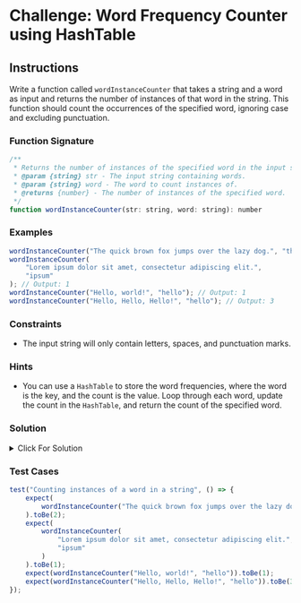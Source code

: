 # Challenge: Word Frequency Counter using HashTable

## Instructions

Write a function called `wordInstanceCounter` that takes a string and a word as input and returns the number of instances of that word in the string. This function should count the occurrences of the specified word, ignoring case and excluding punctuation.

### Function Signature

```js
/**
 * Returns the number of instances of the specified word in the input string.
 * @param {string} str - The input string containing words.
 * @param {string} word - The word to count instances of.
 * @returns {number} - The number of instances of the specified word.
 */
function wordInstanceCounter(str: string, word: string): number
```

### Examples

```js
wordInstanceCounter("The quick brown fox jumps over the lazy dog.", "the"); // Output: 2
wordInstanceCounter(
	"Lorem ipsum dolor sit amet, consectetur adipiscing elit.",
	"ipsum"
); // Output: 1
wordInstanceCounter("Hello, world!", "hello"); // Output: 1
wordInstanceCounter("Hello, Hello, Hello!", "hello"); // Output: 3
```

### Constraints

- The input string will only contain letters, spaces, and punctuation marks.

### Hints

- You can use a `HashTable` to store the word frequencies, where the word is the key, and the count is the value. Loop through each word, update the count in the `HashTable`, and return the count of the specified word.

### Solution

<details>
  <summary>Click For Solution</summary>

```js
function wordInstanceCounter(str, word) {
	const words = str.toLowerCase().split(/\W+/);
	const wordFrequency = new HashTable();
	const targetWord = word.toLowerCase();
	let count = 0;

	for (const currentWord of words) {
		if (currentWord === "") continue;

		if (wordFrequency.has(currentWord)) {
			wordFrequency.set(currentWord, wordFrequency.get(currentWord) + 1);
		} else {
			wordFrequency.set(currentWord, 1);
		}

		if (currentWord === targetWord) {
			count = wordFrequency.get(currentWord);
		}
	}

	return count;
}
```

</details>

### Test Cases

```js
test("Counting instances of a word in a string", () => {
	expect(
		wordInstanceCounter("The quick brown fox jumps over the lazy dog.", "the")
	).toBe(2);
	expect(
		wordInstanceCounter(
			"Lorem ipsum dolor sit amet, consectetur adipiscing elit.",
			"ipsum"
		)
	).toBe(1);
	expect(wordInstanceCounter("Hello, world!", "hello")).toBe(1);
	expect(wordInstanceCounter("Hello, Hello, Hello!", "hello")).toBe(3);
});
```

